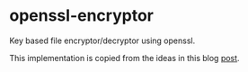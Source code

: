 # openssl-encryptor
Key based file encryptor/decryptor using openssl.

This implementation is copied from the ideas in this blog [post](http://bigthinkingapplied.com/key-based-encryption-using-openssl/).
